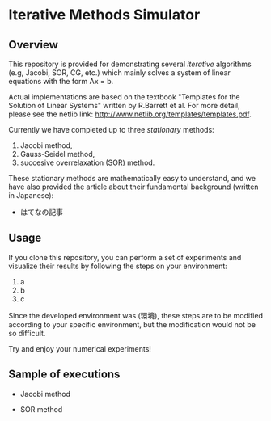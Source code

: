 # Iterative Methods Simulator

## Overview

This repository is provided for demonstrating several *iterative* algorithms (e.g, Jacobi, SOR, CG, etc.) which mainly solves a system of linear equations with the form Ax = b.

Actual implementations are based on the textbook "Templates for the Solution of Linear Systems" written by R.Barrett et al. For more detail, please see the netlib link: http://www.netlib.org/templates/templates.pdf.

Currently we have completed up to three *stationary* methods:
1. Jacobi method,
2. Gauss-Seidel method,
3. succesive overrelaxation (SOR) method.

These stationary methods are mathematically easy to understand, and we have also provided the article about their fundamental background (written in Japanese):
- はてなの記事

## Usage

If you clone this repository, you can perform a set of experiments and visualize their results by following the steps on your environment:
1. a
2. b
3. c

Since the developed environment was (環境), these steps are to be modified according to your specific environment, but the modification would not be so difficult.

Try and enjoy your numerical experiments!

## Sample of executions

- Jacobi method

- SOR method